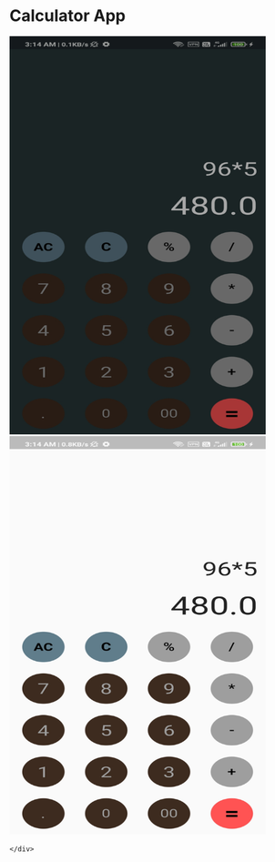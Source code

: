 # Calculator App
 
<style> div.image123 {
    display: inline-block;
 }
 </style>
 
</div> 
<div class="image123">
    <div class="imgContainer" style="float:left">
        <img src="https://github.com/ROHITH-Singh/Calculator-App/blob/main/Calci_dark.jpg" height="700" width="450"/>      
    </div>
    <div class="imgContainer">
        <img class="middle-img" src="https://github.com/ROHITH-Singh/Calculator-App/blob/main/Calci_light.jpg" height="700" width="450"/>
       
    </div>
</div>

